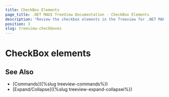 ```yaml
---
title: CheckBox Elements
page_title: .NET MAUI TreeView Documentation - CheckBox Elements
description: "Review the checkbox elements in the Treeview for .NET MAUI."
position: 3
slug: treeview-checkboxes
---
```


# CheckBox elements


## See Also

* [Commands]({%slug treeview-commands%})
* [Expand/Collapse]({%slug treeview-expand-collapsei%})
